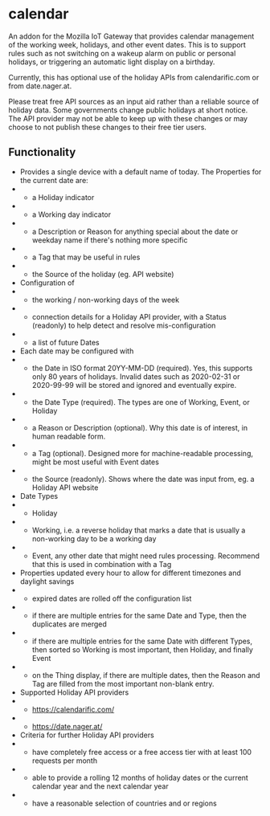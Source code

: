 # calendar
An addon for the Mozilla IoT Gateway that provides calendar management of the working week, holidays, and other event dates.
This is to support rules such as not switching on a wakeup alarm on public or personal holidays, or triggering an automatic light display on a birthday.

Currently, this has optional use of the holiday APIs from calendarific.com or from date.nager.at.

Please treat free API sources as an input aid rather than a reliable source of holiday data. Some governments change public holidays at short notice.
The API provider may not be able to keep up with these changes or may choose to not publish these changes to their free tier users.

## Functionality
- Provides a single device with a default name of today. The Properties for the current date are:
- - a Holiday indicator
- - a Working day indicator
- - a Description or Reason for anything special about the date or weekday name if there's nothing more specific
- - a Tag that may be useful in rules
- - the Source of the holiday (eg. API website)
- Configuration of
- - the working / non-working days of the week
- - connection details for a Holiday API provider, with a Status (readonly) to help detect and resolve mis-configuration
- - a list of future Dates
- Each date may be configured with
- - the Date in ISO format 20YY-MM-DD (required). Yes, this supports only 80 years of holidays. Invalid dates such as 2020-02-31  or 2020-99-99 will be stored and ignored and eventually expire.
- - the Date Type (required). The types are one of Working, Event, or Holiday
- - a Reason or Description (optional). Why this date is of interest, in human readable form.
- - a Tag (optional). Designed more for machine-readable processing, might be most useful with Event dates
- - the Source (readonly). Shows where the date was input from, eg. a Holiday API website
- Date Types
- - Holiday
- - Working, i.e. a reverse holiday that marks a date that is usually a non-working day to be a working day
- - Event, any other date that might need rules processing. Recommend that this is used in combination with a Tag
- Properties updated every hour to allow for different timezones and daylight savings
- - expired dates are rolled off the configuration list
- - if there are multiple entries for the same Date and Type, then the duplicates are merged
- - if there are multiple entries for the same Date with different Types, then sorted so Working is most important, then Holiday, and finally Event
- - on the Thing display, if there are multiple dates, then the Reason and Tag are filled from the most important non-blank entry.
- Supported Holiday API providers
- - https://calendarific.com/
- - https://date.nager.at/
- Criteria for further Holiday API providers
- - have completely free access or a free access tier with at least 100 requests per month
- - able to provide a rolling 12 months of holiday dates or the current calendar year and the next calendar year
- - have a reasonable selection of countries and or regions
